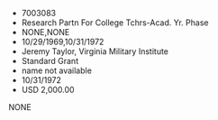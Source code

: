 * 7003083
* Research Partn For College Tchrs-Acad. Yr. Phase
* NONE,NONE
* 10/29/1969,10/31/1972
* Jeremy Taylor, Virginia Military Institute
* Standard Grant
* name not available
* 10/31/1972
* USD 2,000.00

NONE
